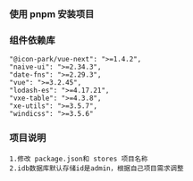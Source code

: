 ### 使用 pnpm 安装项目

### 组件依赖库

```
"@icon-park/vue-next": ">=1.4.2",
"naive-ui": ">=2.34.3",
"date-fns": ">=2.29.3",
"vue": ">=3.2.45",
"lodash-es": ">=4.17.21",
"vxe-table": ">=4.3.8",
"xe-utils": ">=3.5.7",
"windicss": ">=3.5.6"

```
### 项目说明

```
1.修改 package.json和 stores 项目名称
2.idb数据库默认存储id是admin，根据自己项目需求调整

```





